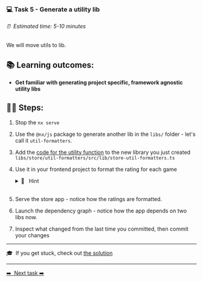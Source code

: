 ### 💻 Task 5 - Generate a utility lib

###### ⏰ &nbsp;Estimated time: 5-10 minutes


We will move utils to lib.

## 📚 Learning outcomes:

- **Get familiar with generating project specific, framework agnostic utility libs**

## 🏋️‍♀️ Steps:

1. Stop the `nx serve`
   <br/>

2. Use the `@nx/js` package to generate another lib in the `libs/` folder - let's call it `util-formatters`.
   <br/>

3. Add the [code for the utility function](../../examples/task5/libs/store/util-formatters/src/lib/store-util-formatters.ts) to the new library you just created `libs/store/util-formatters/src/lib/store-util-formatters.ts`
   <br/>

4. Use it in your frontend project to format the rating for each game

    <details>
    <summary>🐳 &nbsp;&nbsp;Hint</summary>

   `app.tsx`:

   ```ts
   import { formatRating } from '@bg-hoard/store/util-formatters';
   ```

    </details><br />

5. Serve the store app - notice how the ratings are formatted.
   <br/>

6. Launch the dependency graph - notice how the app depends on two libs now.
   <br/>

7. Inspect what changed from the last time you committed, then commit your changes
   <br/>

---

🎓&nbsp;&nbsp;If you get stuck, check out [the solution](SOLUTION.md)

---

[➡️ &nbsp;Next task ➡️](../task06/6-TASK.md)
